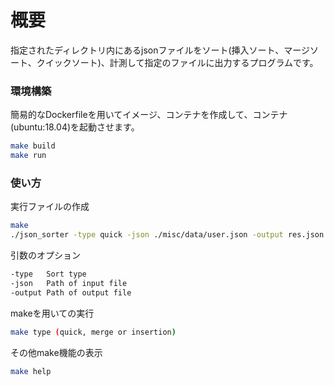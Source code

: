 # 概要
指定されたディレクトリ内にあるjsonファイルをソート(挿入ソート、マージソート、クイックソート)、計測して指定のファイルに出力するプログラムです。

### 環境構築
簡易的なDockerfileを用いてイメージ、コンテナを作成して、コンテナ(ubuntu:18.04)を起動させます。
```bash
make build
make run
```
### 使い方
実行ファイルの作成
```bash
make
./json_sorter -type quick -json ./misc/data/user.json -output res.json
```
引数のオプション
```bash
-type   Sort type
-json   Path of input file
-output Path of output file
```
makeを用いての実行
```bash
make type (quick, merge or insertion)
```
その他make機能の表示
```bash
make help
```
